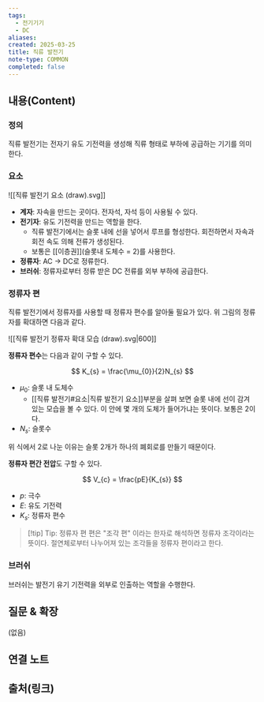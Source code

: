 ```yaml
---
tags:
  - 전기기기
  - DC
aliases: 
created: 2025-03-25
title: 직류 발전기
note-type: COMMON
completed: false
---
```


## 내용(Content)

### 정의

직류 발전기는 전자기 유도 기전력을 생성해 직류 형태로 부하에 공급하는 기기를 의미한다.

### 요소

![[직류 발전기 요소 (draw).svg]]

- **계자**: 자속을 만드는 곳이다. 전자석, 자석 등이 사용될 수 있다.
- **전기자**: 유도 기전력을 만드는 역할을 한다.
	- 직류 발전기에서는 슬롯 내에 선을 넣어서 루프를 형성한다. 회전하면서 자속과 회전 속도 의해 전류가 생성된다.
	- 보통은 [[이층권]](슬롯내 도체수 = 2)를 사용한다.
- **정류자**: AC -> DC로 정류한다.
- **브러쉬**: 정류자로부터 정류 받은 DC 전류를 외부 부하에 공급한다.

### 정류자 편

직류 발전기에서 정류자를 사용할 때 정류자 편수를 알아둘 필요가 있다. 위 그림의 정류자를 확대하면 다음과 같다.

![[직류 발전기 정류자 확대 모습 (draw).svg|600]]

**정류자 편수**는 다음과 같이 구할 수 있다.

$$
K_{s} = \frac{\mu_{0}}{2}N_{s}
$$
- $\mu_{0}$: 슬롯 내 도체수
	- [[직류 발전기#요소|직류 발전기 요소]]부분을 살펴 보면 슬롯 내에 선이 감겨 있는 모습을 볼 수 있다. 이 안에 몇 개의 도체가 들어가냐는 뜻이다. 보통은 2이다.
- $N_{s}$: 슬롯수

위 식에서 2로 나눈 이유는 슬롯 2개가 하나의 폐회로를 만들기 때문이다.

**정류자 편간 전압**도 구할 수 있다.

$$
V_{c} = \frac{pE}{K_{s}}
$$

- $p$: 극수
- $E$: 유도 기전력
- $K_{s}$: 정류자 편수


>[!tip] Tip: 정류자 편
>편은 "조각 편" 이라는 한자로 해석하면 정류자 조각이라는 뜻이다. 절연체로부터 나누어져 있는 조각들을 정류자 편이라고 한다. 

### 브러쉬

브러쉬는 발전기 유기 기전력을 외부로 인출하는 역할을 수행한다.



## 질문 & 확장

(없음)

## 연결 노트


## 출처(링크)

